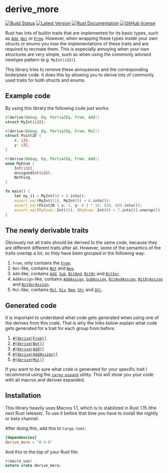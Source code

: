 # derive_more

[![Build Status](https://api.travis-ci.org/JelteF/derive_more.svg?branch=master)](https://travis-ci.org/JelteF/derive_more)
[![Latest Version](https://img.shields.io/crates/v/derive_more.svg)](https://crates.io/crates/derive_more)
[![Rust Documentation](https://img.shields.io/badge/api-rustdoc-blue.svg)](https://jeltef.github.io/derive_more/derive_more/)
[![GitHub license](https://img.shields.io/badge/license-MIT-blue.svg)](https://raw.githubusercontent.com/JelteF/derive_more/master/LICENSE)

Rust has lots of builtin traits that are implemented for its basic types, such as [`Add`],
[`Not`] or [`From`].
However, when wrapping these types inside your own structs or enums you lose the
implementations of these traits and are required to recreate them.
This is especially annoying when your own structures are very simple, such as when using the
commonly advised newtype pattern (e.g. `MyInt(i32)`).

This library tries to remove these annoyances and the corresponding boilerplate code.
It does this by allowing you to derive lots of commonly used traits for both structs and enums.

## Example code

By using this library the following code just works:


```rust
#[derive(Debug, Eq, PartialEq, From, Add)]
struct MyInt(i32);

#[derive(Debug, Eq, PartialEq, From, Mul)]
struct Point2D {
    x: i32,
    y: i32,
}

#[derive(Debug, Eq, PartialEq, From, Add)]
enum MyEnum {
    Int(i32),
    UnsignedInt(u32),
    Nothing,
}

fn main() {
    let my_11 = MyInt(5) + 6.into();
    assert_eq!(MyInt(11), MyInt(5) + 6.into());
    assert_eq!(Point2D { x: 5, y: 6 } * 10, (50, 60).into());
    assert_eq!(MyEnum::Int(15), (MyEnum::Int(8) + 7.into()).unwrap())
}


```

## The newly derivable traits

Obviously not all traits should be derived to the same code, because they are different
different traits after all.
However, some of the semantics of the traits overlap a lot, so they have been grouped in the
following way:

1. `From`, only contains the [`From`].
2. `Not`-like, contains [`Not`] and [`Neg`].
3. `Add`-like, contains [`Add`], [`Sub`], [`BitAnd`], [`BitOr`] and [`BitXor`].
4. `AddAssign`-like, contains [`AddAssign`], [`SubAssign`], [`BitAndAssign`], [`BitOrAssign`]
   and [`BitXorAssign`].
5. `Mul`-like, contains [`Mul`], [`Div`], [`Rem`], [`Shr`] and [`Shl`].


## Generated code

It is important to understand what code gets generated when using one of the derives from this
crate.
That is why the links below explain what code gets generated for a trait for each group from
before.

1. [`#[derive(From)]`](https://jeltef.github.io/derive_more/derive_more/from.html)
2. [`#[derive(Not)]`](https://jeltef.github.io/derive_more/derive_more/not.html)
3. [`#[derive(Add)]`](https://jeltef.github.io/derive_more/derive_more/add.html)
4. [`#[derive(AddAssign)]`](https://jeltef.github.io/derive_more/derive_more/add_assign.html)
5. [`#[derive(Mul)]`](https://jeltef.github.io/derive_more/derive_more/mul.html)

If you want to be sure what code is generated for your specific trait I recommend using the
[`cargo-expand`] utility.
This will show you your code with all macros and derives expanded.

## Installation

This library heavily uses Macros 1.1, which is to stabilized in Rust 1.15 (the next Rust
release).
To use it before that time you have to install the nightly or beta channel.

After doing this, add this to `Cargo.toml`:

```toml
[dependencies]
derive_more = "0.4.0"
```

And this to the top of your Rust file:

```rust
#[macro_use]
extern crate derive_more;
```

[`cargo-expand`]: https://github.com/dtolnay/cargo-expand
[`From`]: https://doc.rust-lang.org/std/convert/trait.From.html
[`Not`]: https://doc.rust-lang.org/std/ops/trait.Not.html
[`Neg`]: https://doc.rust-lang.org/std/ops/trait.Neg.html
[`Add`]: https://doc.rust-lang.org/std/ops/trait.Add.html
[`Sub`]: https://doc.rust-lang.org/std/ops/trait.Sub.html
[`BitAnd`]: https://doc.rust-lang.org/std/ops/trait.BitAnd.html
[`BitOr`]: https://doc.rust-lang.org/std/ops/trait.BitOr.html
[`BitXor`]: https://doc.rust-lang.org/std/ops/trait.BitXor.html
[`Mul`]: https://doc.rust-lang.org/std/ops/trait.Mul.html
[`Div`]: https://doc.rust-lang.org/std/ops/trait.Div.html
[`Rem`]: https://doc.rust-lang.org/std/ops/trait.Rem.html
[`Shr`]: https://doc.rust-lang.org/std/ops/trait.Shr.html
[`Shl`]: https://doc.rust-lang.org/std/ops/trait.Shl.html
[`AddAssign`]: https://doc.rust-lang.org/std/ops/trait.AddAssign.html
[`SubAssign`]: https://doc.rust-lang.org/std/ops/trait.SubAssign.html
[`BitAndAssign`]: https://doc.rust-lang.org/std/ops/trait.BitAndAssign.html
[`BitOrAssign`]: https://doc.rust-lang.org/std/ops/trait.BitOrAssign.html
[`BitXorAssign`]: https://doc.rust-lang.org/std/ops/trait.BitXorAssign.html

